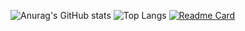 ![Anurag's GitHub stats](https://github-readme-stats.vercel.app/api?username=QuocCuong2807&show_icons=true&theme=radical)
![Top Langs](https://github-readme-stats.vercel.app/api/top-langs/?username=QuocCuong2807&layout=compact&theme=radical)
[![Readme Card](https://github-readme-stats.vercel.app/api/pin/?username=QuocCuong2807&repo=github-readme-stats)](https://github.com/anuraghazra/github-readme-stats)

